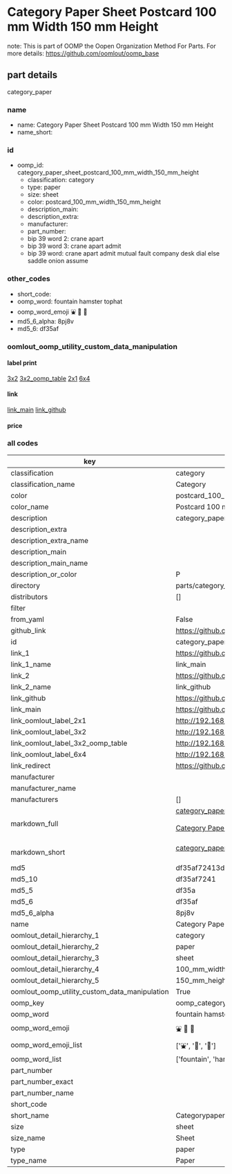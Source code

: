 # Category Paper Sheet Postcard 100 mm Width 150 mm Height  

note: This is part of OOMP the Oopen Organization Method For Parts. For more details: https://github.com/oomlout/oomp_base

##  part details
  



category_paper



### name
* name: Category Paper Sheet Postcard 100 mm Width 150 mm Height
* name_short: 
### id
* oomp_id: category_paper_sheet_postcard_100_mm_width_150_mm_height
  * classification: category
  * type: paper
  * size: sheet
  * color: postcard_100_mm_width_150_mm_height
  * description_main: 
  * description_extra: 
  * manufacturer: 
  * part_number: 
  * bip 39 word 2: crane apart
  * bip 39 word 3: crane apart admit
  * bip 39 word: crane apart admit mutual fault company desk dial else saddle onion assume

### other_codes
* short_code: 
* oomp_word: fountain hamster tophat
* oomp_word_emoji :fountain: :hamster: :tophat:
* md5_6_alpha: 8pj8v
* md5_6: df35af






### oomlout_oomp_utility_custom_data_manipulation
#### label print
[3x2](http://192.168.1.245:1112/?label=oomp%208pj8v)
[3x2_oomp_table](http://192.168.1.108:1112/?label=oomp%208pj8v)
[2x1](http://192.168.1.242:1112/?label=oomp%208pj8v)
[6x4](http://192.168.1.55:1112/?label=oomp%208pj8v)    

#### link

[link_main](https://github.com/oomlout/oomlout_oomp_version_1_messy/tree/main/parts/category_paper_sheet_postcard_100_mm_width_150_mm_height) [link_github](https://github.com/oomlout/oomlout_oomp_version_1_messy/tree/main/parts/category_paper_sheet_postcard_100_mm_width_150_mm_height)                             

#### price







### all codes 
| key | value |  
| --- | --- |  
| classification | category |  
| classification_name | Category |  
| color | postcard_100_mm_width_150_mm_height |  
| color_name | Postcard 100 mm Width 150 mm Height |  
| description | category_paper |  
| description_extra |  |  
| description_extra_name |  |  
| description_main |  |  
| description_main_name |  |  
| description_or_color | P  |  
| directory | parts/category_paper_sheet_postcard_100_mm_width_150_mm_height |  
| distributors | [] |  
| filter |  |  
| from_yaml | False |  
| github_link | https://github.com/oomlout/oomlout_oomp_part_src/tree/main/parts/category_paper_sheet_postcard_100_mm_width_150_mm_height |  
| id | category_paper_sheet_postcard_100_mm_width_150_mm_height |  
| link_1 | https://github.com/oomlout/oomlout_oomp_version_1_messy/tree/main/parts/category_paper_sheet_postcard_100_mm_width_150_mm_height |  
| link_1_name | link_main |  
| link_2 | https://github.com/oomlout/oomlout_oomp_version_1_messy/tree/main/parts/category_paper_sheet_postcard_100_mm_width_150_mm_height |  
| link_2_name | link_github |  
| link_github | https://github.com/oomlout/oomlout_oomp_version_1_messy/tree/main/parts/category_paper_sheet_postcard_100_mm_width_150_mm_height |  
| link_main | https://github.com/oomlout/oomlout_oomp_version_1_messy/tree/main/parts/category_paper_sheet_postcard_100_mm_width_150_mm_height |  
| link_oomlout_label_2x1 | http://192.168.1.242:1112/?label=oomp%208pj8v |  
| link_oomlout_label_3x2 | http://192.168.1.245:1112/?label=oomp%208pj8v |  
| link_oomlout_label_3x2_oomp_table | http://192.168.1.108:1112/?label=oomp%208pj8v |  
| link_oomlout_label_6x4 | http://192.168.1.55:1112/?label=oomp%208pj8v |  
| link_redirect | https://github.com/oomlout/oomlout_oomp_version_1_messy/tree/main/parts/category_paper_sheet_postcard_100_mm_width_150_mm_height |  
| manufacturer |  |  
| manufacturer_name |  |  
| manufacturers | [] |  
| markdown_full | [category_paper_sheet_postcard_100_mm_width_150_mm_height](none)<br>[](none)<br>[Category Paper Sheet Postcard 100 Mm Width 150 Mm Height](none)<br><br> |  
| markdown_short | [category_paper_sheet_postcard_100_mm_width_150_mm_height](none)<br><br> |  
| md5 | df35af72413d077cba29f92207429192 |  
| md5_10 | df35af7241 |  
| md5_5 | df35a |  
| md5_6 | df35af |  
| md5_6_alpha | 8pj8v |  
| name | Category Paper Sheet Postcard 100 mm Width 150 mm Height |  
| oomlout_detail_hierarchy_1 | category |  
| oomlout_detail_hierarchy_2 | paper |  
| oomlout_detail_hierarchy_3 | sheet |  
| oomlout_detail_hierarchy_4 | 100_mm_width |  
| oomlout_detail_hierarchy_5 | 150_mm_height |  
| oomlout_oomp_utility_custom_data_manipulation | True |  
| oomp_key | oomp_category_paper_sheet_postcard_100_mm_width_150_mm_height |  
| oomp_word | fountain hamster tophat |  
| oomp_word_emoji | :fountain: :hamster: :tophat: |  
| oomp_word_emoji_list | [':fountain:', ':hamster:', ':tophat:'] |  
| oomp_word_list | ['fountain', 'hamster', 'tophat'] |  
| part_number |  |  
| part_number_exact |  |  
| part_number_name |  |  
| short_code |  |  
| short_name | Categorypaper |  
| size | sheet |  
| size_name | Sheet |  
| type | paper |  
| type_name | Paper |  

